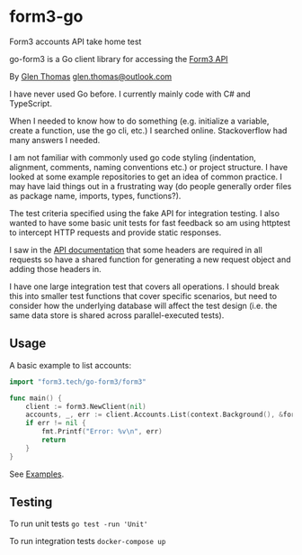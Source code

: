 # form3-go

Form3 accounts API take home test

go-form3 is a Go client library for accessing the [Form3 API](https://api-docs.form3.tech/)

By [Glen Thomas](glen-thomas.com) [glen.thomas@outlook.com](mailto:glen.thomas@outlook.com)

I have never used Go before. I currently mainly code with C# and TypeScript.

When I needed to know how to do something (e.g. initialize a variable, create a function, use the go cli, etc.) I searched online. Stackoverflow had many answers I needed.

I am not familiar with commonly used go code styling (indentation, alignment, comments, naming conventions etc.) or project structure. I have looked at some example repositories to get an idea of common practice. I may have laid things out in a frustrating way (do people generally order files as package name, imports, types, functions?).

The test criteria specified using the fake API for integration testing. I also wanted to have some basic unit tests for fast feedback so am using httptest to intercept HTTP requests and provide static responses.

I saw in the [API documentation](https://api-docs.form3.tech/api.html#introduction-and-api-conventions) that some headers are required in all requests so have a shared function for generating a new request object and adding those headers in.

I have one large integration test that covers all operations. I should break this into smaller test functions that cover specific scenarios, but need to consider how the underlying database will affect the test design (i.e. the same data store is shared across parallel-executed tests).

## Usage

A basic example to list accounts:

```go
import "form3.tech/go-form3/form3"

func main() {
	client := form3.NewClient(nil)
	accounts, _, err := client.Accounts.List(context.Background(), &form3.ListOptions{PageNumber: 1, PageSize: 50})
	if err != nil {
		fmt.Printf("Error: %v\n", err)
		return
	}
}
```

See [Examples](/examples).

## Testing

To run unit tests `go test -run 'Unit'`

To run integration tests `docker-compose up`

